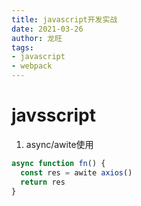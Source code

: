 ```yaml
---
title: javascript开发实战
date: 2021-03-26
author: 龙旺
tags:
- javascript
- webpack
---
```

# javsscript
1. async/awite使用
```javascript
async function fn() {
  const res = awite axios()
  return res
}
``` 